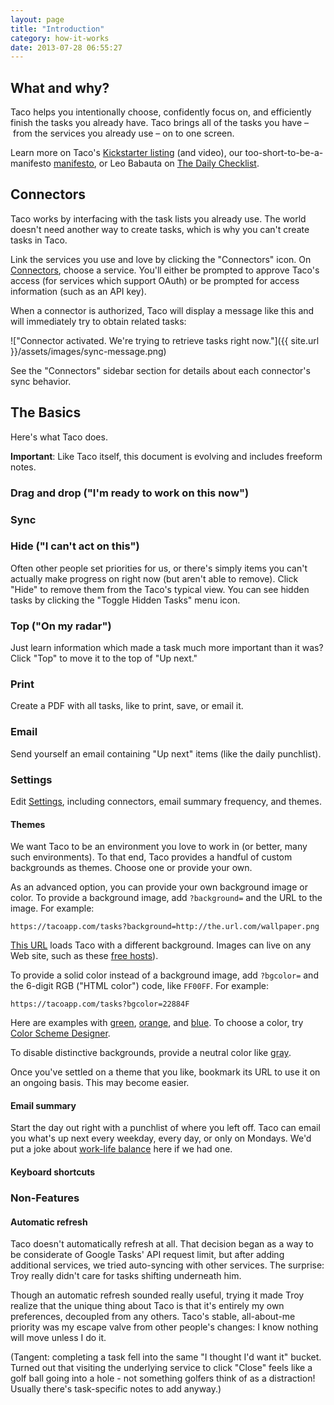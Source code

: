 ```yaml
---
layout: page
title: "Introduction"
category: how-it-works
date: 2013-07-28 06:55:27
---
```



## What and why?

Taco helps you intentionally choose, confidently focus on, and
efficiently finish the tasks you already have. Taco brings all of the
tasks you have – from the services you already use – on to one screen.

Learn more on Taco's [Kickstarter listing](https://tacoapp.com/kickstarter)
(and video), our too-short-to-be-a-manifesto [manifesto](https://tacoapp.com/info/about),
or Leo Babauta on [The Daily Checklist](http://zenhabits.net/check/).


## Connectors

Taco works by interfacing with the task lists you already use. The world
doesn't need another way to create tasks, which is why you can't create
tasks in Taco.

Link the services you use and love by clicking the "Connectors" icon. On
[Connectors](https://tacoapp.com/connectors), choose a service. You'll
either be prompted to approve Taco's access (for services which support
OAuth) or be prompted for access information (such as an API key).

When a connector is authorized, Taco will display a message like this
and will immediately try to obtain related tasks:

!["Connector activated. We're trying to retrieve tasks right now."]({{ site.url }}/assets/images/sync-message.png)

See the "Connectors" sidebar section for details about each connector's
sync behavior.


## The Basics

Here's what Taco does. 

**Important**: Like Taco itself, this document is evolving and includes
freeform notes.

### Drag and drop ("I'm ready to work on this now")

### Sync

### Hide ("I can't act on this")

Often other people set priorities for us, or there's simply items you
can't actually make progress on right now (but aren't able to remove). 
Click "Hide" to remove them from the Taco's typical view. You can see
hidden tasks by clicking the "Toggle Hidden Tasks" menu icon.

### Top ("On my radar")

Just learn information which made a task much more important than it
was? Click "Top" to move it to the top of "Up next."

### Print

Create a PDF with all tasks, like to print, save, or email it.

### Email

Send yourself an email containing "Up next" items (like the daily punchlist).

### Settings

Edit [Settings](https://tacoapp.com/connector), including connectors,
email summary frequency, and themes.

<a name="themes"></a>
#### Themes

We want Taco to be an environment you love to work in (or better, many
such environments). To that end, Taco provides a handful of custom
backgrounds as themes. Choose one or provide your own.

As an advanced option, you can provide your own background image or
color. To provide a background image, add `?background=` and the URL to
the image. For example:

    https://tacoapp.com/tasks?background=http://the.url.com/wallpaper.png

[This URL](https://tacoapp.com/tasks?background=http://otife.com/wp-content/uploads/2013/04/HD-wallpaper-Otife-abstract-tardis.jpg)
loads Taco with a different background. Images can live on any Web site,
such as these [free hosts](https://www.google.com/search?q=free+image+hosting)).

To provide a solid color instead of a background image, add `?bgcolor=`
and the 6-digit RGB ("HTML color") code, like `FF00FF`. For example:

    https://tacoapp.com/tasks?bgcolor=22884F

Here are examples with [green](https://tacoapp.com/tasks?bgcolor=22884F), 
[orange](https://tacoapp.com/tasks?bgcolor=A64D00), and 
[blue](https://tacoapp.com/tasks?bgcolor=2A4580). To choose a color, try 
[Color Scheme Designer](http://colorschemedesigner.com/). 

To disable distinctive backgrounds, provide a neutral color like
[gray](https://tacoapp.com/tasks?bgcolor=444444).

Once you've settled on a theme that you like, bookmark its URL to use it
on an ongoing basis. This may become easier.

#### Email summary

Start the day out right with a punchlist of where you left off.  Taco
can email you what's up next every weekday, every day, or only on
Mondays. We'd put a joke about [work-life balance](http://en.wikipedia.org/wiki/Work%E2%80%93life_balance#Consequences_of_an_Imbalance)
here if we had one.


#### Keyboard shortcuts


### Non-Features

#### Automatic refresh

Taco doesn't automatically refresh at all. That decision began as a way
to be considerate of Google Tasks' API request limit, but after adding
additional services, we tried auto-syncing with other services. The
surprise: Troy really didn't care for tasks shifting underneath him.

Though an automatic refresh sounded really useful, trying it made Troy
realize that the unique thing about Taco is that it's entirely my own
preferences, decoupled from any others. Taco's stable, all-about-me
priority was my escape valve from other people's changes: I know nothing
will move unless I do it.

(Tangent: completing a task fell into the same "I thought I'd want it"
bucket. Turned out that visiting the underlying service to click "Close"
feels like a golf ball going into a hole - not something golfers think
of as a distraction! Usually there's task-specific notes to add anyway.)
